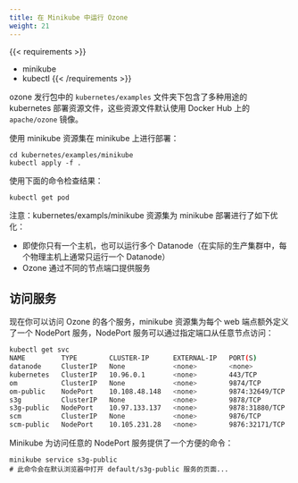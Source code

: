 ```yaml
---
title: 在 Minikube 中运行 Ozone
weight: 21
---
```

<!---
  Licensed to the Apache Software Foundation (ASF) under one or more
  contributor license agreements.  See the NOTICE file distributed with
  this work for additional information regarding copyright ownership.
  The ASF licenses this file to You under the Apache License, Version 2.0
  (the "License"); you may not use this file except in compliance with
  the License.  You may obtain a copy of the License at

      http://www.apache.org/licenses/LICENSE-2.0

  Unless required by applicable law or agreed to in writing, software
  distributed under the License is distributed on an "AS IS" BASIS,
  WITHOUT WARRANTIES OR CONDITIONS OF ANY KIND, either express or implied.
  See the License for the specific language governing permissions and
  limitations under the License.
-->


{{< requirements >}}
 * minikube
 * kubectl
{{< /requirements >}}

ozone 发行包中的 `kubernetes/examples` 文件夹下包含了多种用途的 kubernetes 部署资源文件，这些资源文件默认使用 Docker Hub 上的 `apache/ozone` 镜像。

使用 minikube 资源集在 minikube 上进行部署：

```
cd kubernetes/examples/minikube
kubectl apply -f .
```

使用下面的命令检查结果：

```
kubectl get pod
```

注意：kubernetes/exampls/minikube 资源集为 minikube 部署进行了如下优化：

 * 即使你只有一个主机，也可以运行多个 Datanode（在实际的生产集群中，每个物理主机上通常只运行一个 Datanode）
 * Ozone 通过不同的节点端口提供服务

## 访问服务

现在你可以访问 Ozone 的各个服务，minikube 资源集为每个 web 端点额外定义了一个 NodePort 服务，NodePort 服务可以通过指定端口从任意节点访问：

```bash
kubectl get svc
NAME         TYPE        CLUSTER-IP      EXTERNAL-IP   PORT(S)          AGE
datanode     ClusterIP   None            <none>        <none>           27s
kubernetes   ClusterIP   10.96.0.1       <none>        443/TCP          118m
om           ClusterIP   None            <none>        9874/TCP         27s
om-public    NodePort    10.108.48.148   <none>        9874:32649/TCP   27s
s3g          ClusterIP   None            <none>        9878/TCP         27s
s3g-public   NodePort    10.97.133.137   <none>        9878:31880/TCP   27s
scm          ClusterIP   None            <none>        9876/TCP         27s
scm-public   NodePort    10.105.231.28   <none>        9876:32171/TCP   27s
```

Minikube 为访问任意的 NodePort 服务提供了一个方便的命令：

```
minikube service s3g-public
# 此命令会在默认浏览器中打开 default/s3g-public 服务的页面...
```